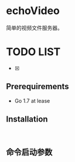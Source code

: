 # echoVideo

简单的视频文件服务器。

# TODO LIST

- [x] 


## Prerequirements


 + Go 1.7 at lease
 
## Installation
 
 ```
   
 
 ```
## 命令启动参数
```$shell



```




